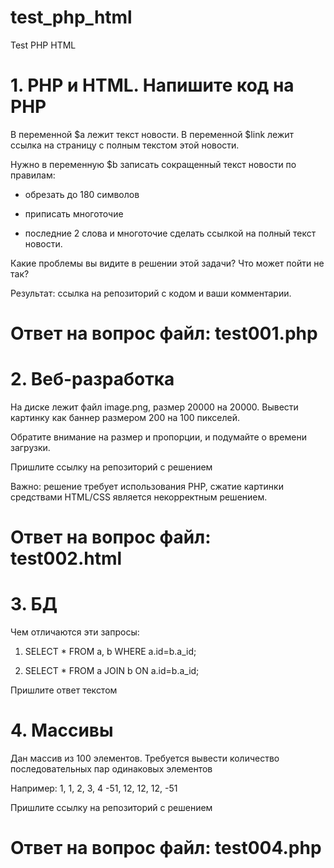 # test_php_html
Test PHP HTML

# 1. PHP и HTML. Напишите код на PHP

В переменной $a лежит текст новости. В переменной $link лежит ссылка на страницу с полным текстом этой новости.

Нужно в переменную $b записать сокращенный текст новости по правилам:

- обрезать до 180 символов

- приписать многоточие

- последние 2 слова и многоточие сделать ссылкой на полный текст новости.

Какие проблемы вы видите в решении этой задачи? Что может пойти не так?

Результат: ссылка на репозиторий с кодом и ваши комментарии.

# Ответ на вопрос файл: test001.php


# 2. Веб-разработка

На диске лежит файл image.png, размер 20000 на 20000. Вывести картинку как баннер размером 200 на 100 пикселей.

Обратите внимание на размер и пропорции, и подумайте о времени загрузки.

Пришлите ссылку на репозиторий с решением

Важно: решение требует использования PHP, сжатие картинки средствами HTML/CSS является некорректным решением.

# Ответ на вопрос файл: test002.html 

# 3. БД
Чем отличаются эти запросы:

1. SELECT * FROM a, b WHERE a.id=b.a_id;

2. SELECT * FROM a JOIN b ON a.id=b.a_id;

Пришлите ответ текстом

# 4. Массивы

Дан массив из 100 элементов. Требуется вывести количество последовательных пар одинаковых элементов

Например: 1, 1, 2, 3, 4 -51, 12, 12, 12, -51

Пришлите ссылку на репозиторий с решением

# Ответ на вопрос файл: test004.php
